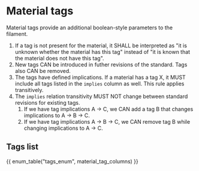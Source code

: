 # Material tags
Material tags provide an additional boolean-style parameters to the filament.
1. If a tag is not present for the material, it SHALL be interpreted as "it is unknown whether the material has this tag" instead of "it is known that the material does not have this tag".
1. New tags CAN be introduced in futher revisions of the standard. Tags also CAN be removed.
1. The tags have defined implications. If a material has a tag X, it MUST include all tags listed in the `implies` column as well. This rule applies transitively.
1. The `implies` relation transitivity MUST NOT change between standard revisions for existing tags.
    1. If we have tag implications A → C, we CAN add a tag B that changes implications to A → B → C.
    1. If we have tag implications A → B → C, we CAN remove tag B while changing implications to A → C.

## Tags list
{{ enum_table("tags_enum", material_tag_columns) }}

